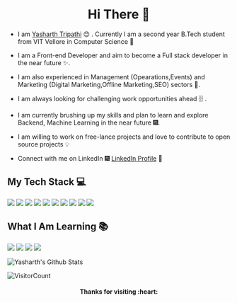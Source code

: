 <h1 align="center"> Hi There 👋 </h1>


* I am [Yasharth Tripathi](https://www.linkedin.com/in/dipto-chakrabarty/) :blush:	 . Currently I am a second year B.Tech student from VIT Vellore in Computer Science  :satellite:

* I am a Front-end Developer and aim to become a Full stack developer in the near future  :sparkles:.

* I am also experienced in Management (Opearations,Events) and Marketing (Digital Marketing,Offline Marketing,SEO) sectors  :sparkler:.

* I am always looking for challenging work opportunities ahead :file_cabinet: .

* I am currently brushing up my skills and plan to learn and explore Backend, Machine Learning in the near future :fireworks:.

* I am willing to work on free-lance projects and love to  contribute to open source projects :bulb:

* Connect with me on LinkedIn :fireworks: [LinkedIn Profile](https://www.linkedin.com/in/yasharth-tripathi-68612a196/) :sparkler:

## My Tech Stack :computer:
<img src="https://img.shields.io/badge/-HTML-orange?style=for-the-badge"> <img src="https://img.shields.io/badge/-CSS-purple?style=for-the-badge">
<img src="https://img.shields.io/badge/-JavaScript-yellow?style=for-the-badge"> <img src="https://img.shields.io/badge/-Git-blue?style=for-the-badge">
<img src="https://img.shields.io/badge/-GitHub-green?style=for-the-badge"> <img src="https://img.shields.io/badge/-Bootstrap-red?style=for-the-badge">
<img src="https://img.shields.io/badge/-JQuery-yellow?style=for-the-badge"> <img src="https://img.shields.io/badge/-Python-orange?style=for-the-badge">
<img src="https://img.shields.io/badge/-C-purple?style=for-the-badge"> <img src="https://img.shields.io/badge/-C++-blue?style=for-the-badge">

## What I Am Learning :books:
<img src="https://img.shields.io/badge/-Nodejs-red?style=for-the-badge"> <img src="https://img.shields.io/badge/-SQL-purple?style=for-the-badge"> <img src="https://img.shields.io/badge/-MONGODB-yellow?style=for-the-badge"> <img src="https://img.shields.io/badge/-Cloud Computing-blue?style=for-the-badge">



  ![Yasharth's Github Stats](https://github-readme-stats.vercel.app/api?username=yasharthratan&show_icons=true_color=fff&icon_color=79ff97&text_color=9f9f9f&bg_color=151515)
  
  ![VisitorCount](https://profile-counter.glitch.me/yasharthratan/count.svg)
  
   <h4 align="center"> Thanks for visiting :heart:</h4> 

 
 
  
  
  
